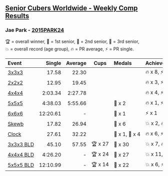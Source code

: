 <style>table {white-space: nowrap;}</style>

## [Senior Cubers Worldwide - Weekly Comp Results](/scw-comp/results/)
### Jae Park - [2015PARK24](https://www.worldcubeassociation.org/persons/2015PARK24)

<span style="white-space: nowrap;">🏆 = overall winner</span>, <span style="white-space: nowrap;">🥇 = 1st senior</span>, <span style="white-space: nowrap;">🥈 = 2nd senior</span>, <span style="white-space: nowrap;">🥉 = 3rd senior</span>, <span style="white-space: nowrap;">💥 = overall record (age group)</span>, <span style="white-space: nowrap;">🔥 = PR average</span>, <span style="white-space: nowrap;">⚡ = PR single</span>.

| Event | Single | Average | Cups | Medals | Achievements|
| :-- | --: | --: | :--: | :-- | :-- |
| [3x3x3](333.md) | 17.58 | 22.30 |  |  | 🔥 x 8, ⚡ x 7 |
| [2x2x2](222.md) | 12.95 | 19.45 |  |  | 🔥 x 3, ⚡ x 3 |
| [4x4x4](444.md) | 2:03.34 | 2:27.78 |  |  | 🔥 x 4, ⚡ x 4 |
| [5x5x5](555.md) | 4:38.03 | 5:55.66 |  | 🥉 x 2 | 🔥 x 1, ⚡ x 6 |
| [6x6x6](666.md) | 12:20.61 | - |  | 🥈 x 1 | ⚡ x 1 |
| [Skewb](skewb.md) | 17.82 | 26.94 |  | 🥈 x 6 | 💥 x 2, 🔥 x 5, ⚡ x 4 |
| [Clock](clock.md) | 27.61 | 32.22 |  | 🥈 x 1, 🥉 x 4 | 🔥 x 6, ⚡ x 6 |
| [3x3x3 BLD](333bf.md) | 45.10 | 57.55 | 🏆 x 27 | 🥇 x 30 | 💥 x 7, 🔥 x 2, ⚡ x 6 |
| [4x4x4 BLD](444bf.md) | 4:26.20 | - | 🏆 x 24 | 🥇 x 27 | 💥 x 11, ⚡ x 11 |
| [5x5x5 BLD](555bf.md) | 12:10.99 | - | 🏆 x 14 | 🥇 x 22 | 💥 x 6, ⚡ x 6 |

<!-- Global site tag (gtag.js) - Google Analytics -->
<script async src="https://www.googletagmanager.com/gtag/js?id=UA-86348435-3"></script>
<script>window.dataLayer = window.dataLayer || []; function gtag() {dataLayer.push(arguments);} gtag('js', new Date()); gtag('config', 'UA-86348435-3');</script>
